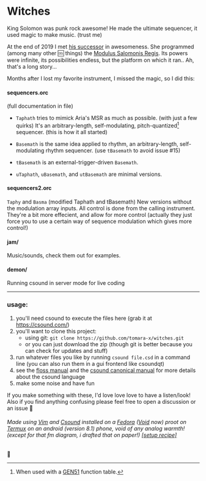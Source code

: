 # Witches

King Solomon was punk rock awesome! He made the ultimate sequencer, it used magic to make music. (trust me)

At the end of 2019 I met [his successor](https://github.com/AriaSalvatrice) in awesomeness. She programmed (among many other 🆒 things) the [Modulus Salomonis Regis](https://aria.dog/modules/). Its powers were infinite, its possibilities endless, but the platform on which it ran.. Ah, that's a long story...

Months after I lost my favorite instrument, I missed the magic, so I did this:

#### sequencers.orc
(full documentation in file)

- `Taphath` tries to mimick Aria's MSR as much as possible. (with just a few quirks) It's an arbitrary-length, self-modulating, pitch-quantized[^1] sequencer. (this is how it all started)

- `Basemath` is the same idea applied to rhythm, an arbitrary-length, self-modulating rhythm sequencer. (use `tBasemath` to avoid issue #15)

- `tBasemath` is an external-trigger-driven `Basemath`.

- `uTaphath`, `uBasemath`, and `utBasemath` are minimal versions.

#### sequencers2.orc
`Taphy` and `Basma` (modified Taphath and tBasemath)
New versions without the modulation array inputs. All control is done from the calling instrument. They're a bit more effecient, and allow for more control (actually they just force you to use a certain way of sequence modulation which gives more control!)

#### jam/
Music/sounds, check them out for examples.

#### demon/
Running csound in server mode for live coding

---
### usage:
1. you'll need csound to execute the files here (grab it at https://csound.com/)
2. you'll want to clone this project:
    - using git: `git clone https://github.com/tomara-x/witches.git`
    - or you can just download the zip (though git is better because you can check for updates and stuff)
3. run whatever files you like by running `csound file.csd` in a command line (you can also run them in a gui frontend like csoundqt)
4. see the [floss manual](https://flossmanual.csound.com/introduction/preface) and the [csound canonical manual](https://csound.com/docs/manual/index.html) for more details about the csound language
5. make some noise and have fun

If you make something with these, I'd love love love to have a listen/look! Also if you find anything confusing please feel free to open a discussion or an issue 💜

###### Made using [Vim](https://www.vim.org/) and [Csound](https://csound.com/) installed on a [Fedora](https://fedoraproject.org/) ([Void](https://voidlinux.org/) now) proot on [Termux](https://termux.com/) on an android (version 8.1) phone, void of any analog warmth! (except for that fm diagram, i drafted that on paper!) [[setup recipe]](https://github.com/tomara-x/csound-proot-distro-recipe)


💜

[^1]: When used with a [GEN51](https://csound.com/docs/manual/GEN51.html) function table.
